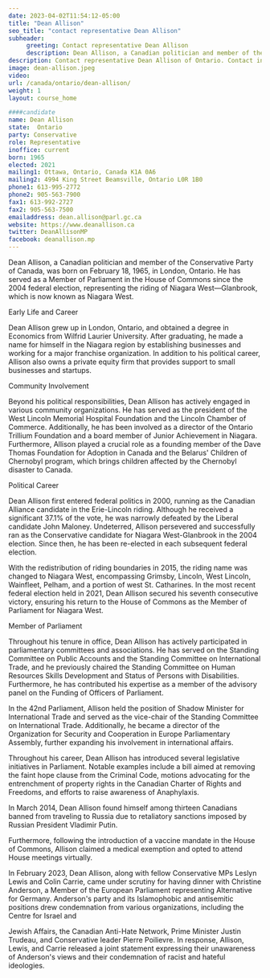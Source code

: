 ```yaml
---
date: 2023-04-02T11:54:12-05:00
title: "Dean Allison"
seo_title: "contact representative Dean Allison"
subheader:
     greeting: Contact representative Dean Allison
     description: Dean Allison, a Canadian politician and member of the Conservative Party of Canada, was born on February 18, 1965, in London, Ontario.
description: Contact representative Dean Allison of Ontario. Contact information for Dean Allison includes email address, phone number, and mailing address.
image: dean-allison.jpeg
video:
url: /canada/ontario/dean-allison/
weight: 1
layout: course_home

####candidate
name: Dean Allison
state:	Ontario
party: Conservative
role: Representative
inoffice: current
born: 1965
elected: 2021
mailing1: Ottawa, Ontario, Canada K1A 0A6
mailing2: 4994 King Street Beamsville, Ontario L0R 1B0
phone1: 613-995-2772
phone2: 905-563-7900
fax1: 613-992-2727
fax2: 905-563-7500
emailaddress: dean.allison@parl.gc.ca
website: https://www.deanallison.ca
twitter: DeanAllisonMP
facebook: deanallison.mp
---
```


Dean Allison, a Canadian politician and member of the Conservative Party of Canada, was born on February 18, 1965, in London, Ontario. He has served as a Member of Parliament in the House of Commons since the 2004 federal election, representing the riding of Niagara West—Glanbrook, which is now known as Niagara West.

Early Life and Career

Dean Allison grew up in London, Ontario, and obtained a degree in Economics from Wilfrid Laurier University. After graduating, he made a name for himself in the Niagara region by establishing businesses and working for a major franchise organization. In addition to his political career, Allison also owns a private equity firm that provides support to small businesses and startups.

Community Involvement

Beyond his political responsibilities, Dean Allison has actively engaged in various community organizations. He has served as the president of the West Lincoln Memorial Hospital Foundation and the Lincoln Chamber of Commerce. Additionally, he has been involved as a director of the Ontario Trillium Foundation and a board member of Junior Achievement in Niagara. Furthermore, Allison played a crucial role as a founding member of the Dave Thomas Foundation for Adoption in Canada and the Belarus' Children of Chernobyl program, which brings children affected by the Chernobyl disaster to Canada.

Political Career

Dean Allison first entered federal politics in 2000, running as the Canadian Alliance candidate in the Erie-Lincoln riding. Although he received a significant 37.1% of the vote, he was narrowly defeated by the Liberal candidate John Maloney. Undeterred, Allison persevered and successfully ran as the Conservative candidate for Niagara West-Glanbrook in the 2004 election. Since then, he has been re-elected in each subsequent federal election.

With the redistribution of riding boundaries in 2015, the riding name was changed to Niagara West, encompassing Grimsby, Lincoln, West Lincoln, Wainfleet, Pelham, and a portion of west St. Catharines. In the most recent federal election held in 2021, Dean Allison secured his seventh consecutive victory, ensuring his return to the House of Commons as the Member of Parliament for Niagara West.

Member of Parliament

Throughout his tenure in office, Dean Allison has actively participated in parliamentary committees and associations. He has served on the Standing Committee on Public Accounts and the Standing Committee on International Trade, and he previously chaired the Standing Committee on Human Resources Skills Development and Status of Persons with Disabilities. Furthermore, he has contributed his expertise as a member of the advisory panel on the Funding of Officers of Parliament.

In the 42nd Parliament, Allison held the position of Shadow Minister for International Trade and served as the vice-chair of the Standing Committee on International Trade. Additionally, he became a director of the Organization for Security and Cooperation in Europe Parliamentary Assembly, further expanding his involvement in international affairs.

Throughout his career, Dean Allison has introduced several legislative initiatives in Parliament. Notable examples include a bill aimed at removing the faint hope clause from the Criminal Code, motions advocating for the entrenchment of property rights in the Canadian Charter of Rights and Freedoms, and efforts to raise awareness of Anaphylaxis.

In March 2014, Dean Allison found himself among thirteen Canadians banned from traveling to Russia due to retaliatory sanctions imposed by Russian President Vladimir Putin.

Furthermore, following the introduction of a vaccine mandate in the House of Commons, Allison claimed a medical exemption and opted to attend House meetings virtually.

In February 2023, Dean Allison, along with fellow Conservative MPs Leslyn Lewis and Colin Carrie, came under scrutiny for having dinner with Christine Anderson, a Member of the European Parliament representing Alternative for Germany. Anderson's party and its Islamophobic and antisemitic positions drew condemnation from various organizations, including the Centre for Israel and

 Jewish Affairs, the Canadian Anti-Hate Network, Prime Minister Justin Trudeau, and Conservative leader Pierre Poilievre. In response, Allison, Lewis, and Carrie released a joint statement expressing their unawareness of Anderson's views and their condemnation of racist and hateful ideologies.
